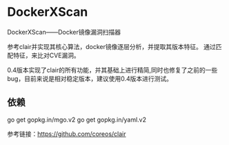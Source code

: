 # DockerXScan
DockerXScan——Docker镜像漏洞扫描器

参考clair并实现其核心算法，docker镜像逐层分析，并提取其版本特征。
通过匹配特征，来比对CVE漏洞。

0.4版本实现了clair的所有功能，并其基础上进行精简,同时也修复了之前的一些bug，目前来说是相对稳定版本，建议使用0.4版本进行测试。


## 依赖 
go get gopkg.in/mgo.v2
go get gopkg.in/yaml.v2

参考链接：https://github.com/coreos/clair
